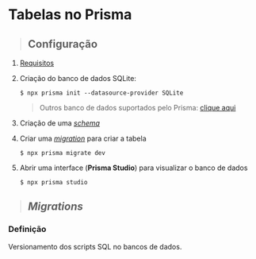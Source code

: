 # Tabelas no Prisma

> ## **Configuração**

1. [Requisitos](wiki/javascript/frameworks/prisma/introduction.md#configuração)

2. Criação do banco de dados SQLite:

   ```shell
   $ npx prisma init --datasource-provider SQLite
   ```

   > Outros banco de dados suportados pelo Prisma: [clique aqui](https://www.prisma.io/docs/reference/database-reference/supported-databases)

3. Criação de uma [_schema_](#schema)

4. Criar uma [_migration_](#migrations) para criar a tabela

   ```shell
   $ npx prisma migrate dev
   ```

5. Abrir uma interface (**Prisma Studio**) para visualizar o banco de dados

   ```shell
   $ npx prisma studio
   ```

> ## **_Migrations_**

### **Definição**

Versionamento dos scripts SQL no bancos de dados.

